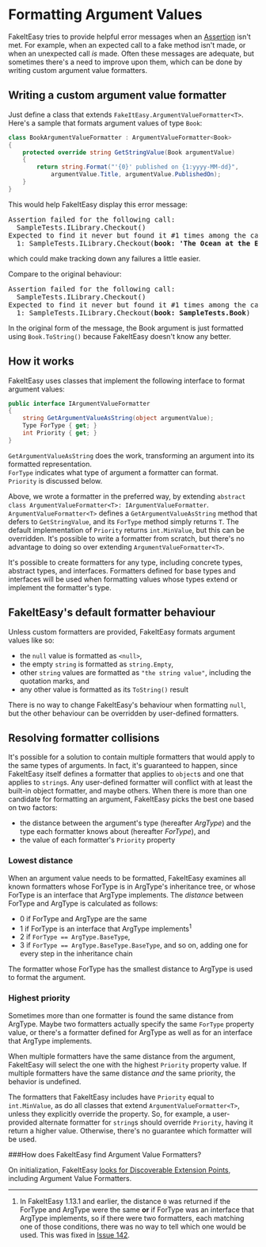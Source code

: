 # Formatting Argument Values

FakeItEasy tries to provide helpful error messages when an
[Assertion](assertion.md) isn't met. For example, when an expected call to a fake
method isn't made, or when an unexpected call _is_ made. Often these
messages are adequate, but sometimes there's a need to improve upon
them, which can be done by writing custom argument value formatters.

## Writing a custom argument value formatter
Just define a class that extends `FakeItEasy.ArgumentValueFormatter<T>`. Here's a sample that formats argument values of type `Book`:
```csharp
class BookArgumentValueFormatter : ArgumentValueFormatter<Book>
{
    protected override string GetStringValue(Book argumentValue)
    {
        return string.Format("'{0}' published on {1:yyyy-MM-dd}",
            argumentValue.Title, argumentValue.PublishedOn);
    }
}
```

This would help FakeItEasy display this error message:
<pre>
Assertion failed for the following call:
  SampleTests.ILibrary.Checkout(<Ignored>)
Expected to find it never but found it #1 times among the calls:
  1: SampleTests.ILibrary.Checkout(<b>book: 'The Ocean at the End of the Lane', published on 2013-06-18</b>)
</pre>
which could make tracking down any failures a little easier.

Compare to the original behaviour:
<pre>
Assertion failed for the following call:
  SampleTests.ILibrary.Checkout(<Ignored>)
Expected to find it never but found it #1 times among the calls:
  1: SampleTests.ILibrary.Checkout(<b>book: SampleTests.Book</b>)
</pre>

In the original form of the message, the Book argument is just
formatted using `Book.ToString()` because FakeItEasy doesn't know any
better.

## How it works

FakeItEasy uses classes that implement the following interface to format argument values:

```csharp
public interface IArgumentValueFormatter
{
    string GetArgumentValueAsString(object argumentValue);
    Type ForType { get; }
    int Priority { get; }
}
```

`GetArgumentValueAsString` does the work, transforming an argument into its formatted representation.  
`ForType` indicates what type of argument a formatter can format.  
`Priority` is discussed below.

Above, we wrote a formatter in the preferred way, by extending
`abstract class ArgumentValueFormatter<T>:
IArgumentValueFormatter`.   `ArgumentValueFormatter<T>` defines a
`GetArgumentValueAsString` method that defers to `GetStringValue`, and
its `ForType` method simply returns `T`. The default implementation of
`Priority` returns `int.MinValue`, but this can be overridden.  It's
possible to write a formatter from scratch, but there's no advantage
to doing so over extending `ArgumentValueFormatter<T>`.

It's possible to create formatters for any type, including concrete
types, abstract types, and interfaces. Formatters defined for base
types and interfaces will be used when formatting values whose types
extend or implement the formatter's type.

## FakeItEasy's default formatter behaviour

Unless custom formatters are provided, FakeItEasy formats argument
values like so:

- the `null` value is formatted as `<null>`,
- the empty `string` is formatted as `string.Empty`,
- other `string` values are formatted as `"the string value"`, including the quotation marks, and
- any other value is formatted as its `ToString()` result

There is no way to change FakeItEasy's behaviour when formatting
`null`, but the other behaviour can be overridden by user-defined
formatters.

## Resolving formatter collisions

It's possible for a solution to contain multiple formatters that would
apply to the same types of arguments. In fact, it's guaranteed to
happen, since FakeItEasy itself defines a formatter that applies to
`object`s and one that applies to `string`s. Any user-defined
formatter will conflict with at least the built-in object formatter,
and maybe others. When there is more than one candidate for formatting
an argument, FakeItEasy picks the best one based on two factors:

- the distance between the argument's type (hereafter _ArgType_) and the type each formatter knows about (hereafter _ForType_), and
- the value of each formatter's `Priority` property

### Lowest distance

When an argument value needs to be formatted, FakeItEasy examines all
known formatters whose ForType is in ArgType's inheritance tree, or
whose ForType is an interface that ArgType implements. The _distance_
between ForType and ArgType is calculated as follows:

- 0 if ForType and ArgType are the same
- 1 if ForType is an interface that ArgType implements<sup>1</sup>
- 2 if `ForType == ArgType.BaseType`, 
- 3 if `ForType == ArgType.BaseType.BaseType`, and so on, adding one for every step in the inheritance chain

The formatter whose ForType has the smallest distance to ArgType is used to format the argument.

### Highest priority

Sometimes more than one formatter is found the same distance from
ArgType. Maybe two formatters actually specify the same `ForType`
property value, or there's a formatter defined for ArgType as well as
for an interface that ArgType implements.

When multiple formatters have the same distance from the argument,
FakeItEasy will select the one with the highest `Priority` property
value. If multiple formatters have the same distance _and_ the same
priority, the behavior is undefined.

The formatters that FakeItEasy includes have `Priority` equal to
`int.MinValue`, as do all classes that extend
`ArgumentValueFormatter<T>`, unless they explicitly override the
property. So, for example, a user-provided alternate formatter for
`string`s should override `Priority`, having it return a higher
value. Otherwise, there's no guarantee which formatter will be used.

###How does FakeItEasy find Argument Value Formatters?

On initialization, FakeItEasy
[looks for Discoverable Extension Points](scanning-for-extension-points.md),
including Argument Value Formatters.

----
1. In FakeItEasy 1.13.1 and earlier, the distance `0` was returned if the ForType and ArgType were the same **or** if ForType was an interface that ArgType implements, so if there were two formatters, each matching one of those conditions, there was no way to tell which one would be used. This was fixed in [Issue 142](https://github.com/FakeItEasy/FakeItEasy/issues/142).
